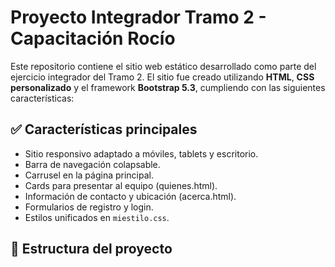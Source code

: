 # Proyecto Integrador Tramo 2 - Capacitación Rocío

Este repositorio contiene el sitio web estático desarrollado como parte del ejercicio integrador del Tramo 2. El sitio fue creado utilizando **HTML**, **CSS personalizado** y el framework **Bootstrap 5.3**, cumpliendo con las siguientes características:

## ✅ Características principales

- Sitio responsivo adaptado a móviles, tablets y escritorio.
- Barra de navegación colapsable.
- Carrusel en la página principal.
- Cards para presentar al equipo (quienes.html).
- Información de contacto y ubicación (acerca.html).
- Formularios de registro y login.
- Estilos unificados en `miestilo.css`.

## 📁 Estructura del proyecto

